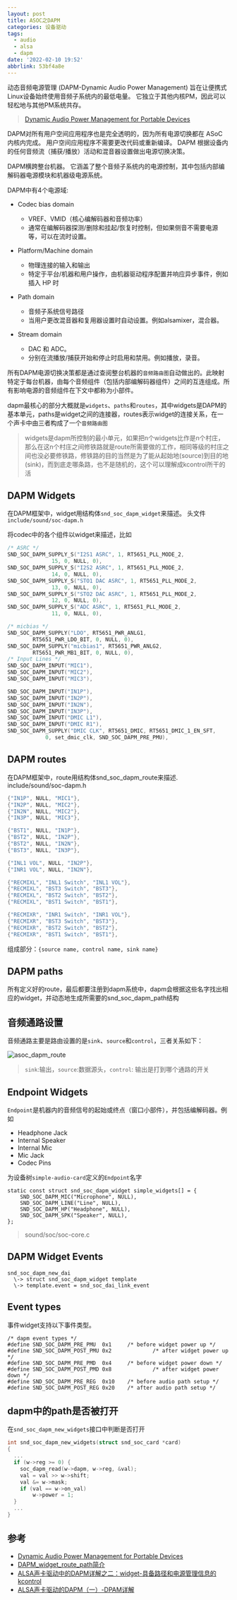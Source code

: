 ```yaml
---
layout: post
title: ASOC之DAPM
categories: 设备驱动
tags:
  - audio
  - alsa
  - dapm
date: '2022-02-10 19:52'
abbrlink: 53bf4a8e
---
```


动态音频电源管理 (DAPM-Dynamic Audio Power Management) 旨在让便携式Linux设备始终使用音频子系统内的最低电量。 它独立于其他内核PM，因此可以轻松地与其他PM系统共存。

> [Dynamic Audio Power Management for Portable Devices](https://www.kernel.org/doc/html/latest/sound/soc/dapm.html)

<!--more-->

DAPM对所有用户空间应用程序也是完全透明的，因为所有电源切换都在 ASoC 内核内完成。 用户空间应用程序不需要更改代码或重新编译。 DAPM 根据设备内的任何音频流（捕获/播放）活动和混音器设置做出电源切换决策。

DAPM横跨整台机器。 它涵盖了整个音频子系统内的电源控制，其中包括内部编解码器电源模块和机器级电源系统。

DAPM中有4个电源域:

- Codec bias domain
  - VREF、VMID（核心编解码器和音频功率）
  - 通常在编解码器探测/删除和挂起/恢复时控制，但如果侧音不需要电源等，可以在流时设置。

- Platform/Machine domain
  - 物理连接的输入和输出
  - 特定于平台/机器和用户操作，由机器驱动程序配置并响应异步事件，例如插入 HP 时

- Path domain
  - 音频子系统信号路径
  - 当用户更改混音器和复用器设置时自动设置。例如alsamixer，混合器。

- Stream domain
  - DAC 和 ADC。
  - 分别在流播放/捕获开始和停止时启用和禁用。例如播放，录音。


所有DAPM电源切换决策都是通过查阅整台机器的`音频路由图`自动做出的。此映射特定于每台机器，由每个音频组件（包括内部编解码器组件）之间的互连组成。所有影响电源的音频组件在下文中都称为小部件。

dapm最核心的部分大概就是`widgets`、`paths`和`routes`，其中widgets是DAPM的基本单元，paths是widget之间的连接器，routes表示widget的连接关系，在一个声卡中由三者构成了一个`音频路由图`

> widgets是dapm所控制的最小单元，如果把n个widgets比作是n个村庄，那么在这n个村庄之间修铁路就是route所需要做的工作，相同等级的村庄之间也没必要修铁路，修铁路的目的当然是为了能从起始地(source)到目的地(sink)，而到底走哪条路，也不是随机的，这个可以理解成kcontrol所干的活


## DAPM Widgets

在DAPM框架中，widget用结构体`snd_soc_dapm_widget`来描述。 头文件`include/sound/soc-dapm.h`

将codec中的各个组件以widget来描述，比如

``` C
/* ASRC */
SND_SOC_DAPM_SUPPLY_S("I2S1 ASRC", 1, RT5651_PLL_MODE_2,
              15, 0, NULL, 0),
SND_SOC_DAPM_SUPPLY_S("I2S2 ASRC", 1, RT5651_PLL_MODE_2,
              14, 0, NULL, 0),
SND_SOC_DAPM_SUPPLY_S("STO1 DAC ASRC", 1, RT5651_PLL_MODE_2,
              13, 0, NULL, 0),
SND_SOC_DAPM_SUPPLY_S("STO2 DAC ASRC", 1, RT5651_PLL_MODE_2,
              12, 0, NULL, 0),
SND_SOC_DAPM_SUPPLY_S("ADC ASRC", 1, RT5651_PLL_MODE_2,
              11, 0, NULL, 0),

/* micbias */
SND_SOC_DAPM_SUPPLY("LDO", RT5651_PWR_ANLG1,
        RT5651_PWR_LDO_BIT, 0, NULL, 0),
SND_SOC_DAPM_SUPPLY("micbias1", RT5651_PWR_ANLG2,
        RT5651_PWR_MB1_BIT, 0, NULL, 0),
/* Input Lines */
SND_SOC_DAPM_INPUT("MIC1"),
SND_SOC_DAPM_INPUT("MIC2"),
SND_SOC_DAPM_INPUT("MIC3"),

SND_SOC_DAPM_INPUT("IN1P"),
SND_SOC_DAPM_INPUT("IN2P"),
SND_SOC_DAPM_INPUT("IN2N"),
SND_SOC_DAPM_INPUT("IN3P"),
SND_SOC_DAPM_INPUT("DMIC L1"),
SND_SOC_DAPM_INPUT("DMIC R1"),
SND_SOC_DAPM_SUPPLY("DMIC CLK", RT5651_DMIC, RT5651_DMIC_1_EN_SFT,
            0, set_dmic_clk, SND_SOC_DAPM_PRE_PMU),
```

## DAPM routes

在DAPM框架中，route用结构体snd_soc_dapm_route来描述. include/sound/soc-dapm.h

``` C
{"IN1P", NULL, "MIC1"},
{"IN2P", NULL, "MIC2"},
{"IN2N", NULL, "MIC2"},
{"IN3P", NULL, "MIC3"},

{"BST1", NULL, "IN1P"},
{"BST2", NULL, "IN2P"},
{"BST2", NULL, "IN2N"},
{"BST3", NULL, "IN3P"},

{"INL1 VOL", NULL, "IN2P"},
{"INR1 VOL", NULL, "IN2N"},

{"RECMIXL", "INL1 Switch", "INL1 VOL"},
{"RECMIXL", "BST3 Switch", "BST3"},
{"RECMIXL", "BST2 Switch", "BST2"},
{"RECMIXL", "BST1 Switch", "BST1"},

{"RECMIXR", "INR1 Switch", "INR1 VOL"},
{"RECMIXR", "BST3 Switch", "BST3"},
{"RECMIXR", "BST2 Switch", "BST2"},
{"RECMIXR", "BST1 Switch", "BST1"},
```

组成部分：`{source name, control name, sink name}`




## DAPM paths

所有定义好的route，最后都要注册到dapm系统中，dapm会根据这些名字找出相应的widget，并动态地生成所需要的snd_soc_dapm_path结构


## 音频通路设置

音频通路主要是路由设置的是`sink`、`source`和`control`，三者关系如下：

![asoc_dapm_route](/images/2022/02/asoc_dapm_route.png)

> `sink`:输出，`source`:数据源头，`control`: 输出是打到哪个通路的开关

## Endpoint Widgets

`Endpoint`是机器内的音频信号的起始或终点（窗口小部件），并包括编解码器。例如
- Headphone Jack
- Internal Speaker
- Internal Mic
- Mic Jack
- Codec Pins

为设备树`simple-audio-card`定义的`Endpoint`名字
```
static const struct snd_soc_dapm_widget simple_widgets[] = {
    SND_SOC_DAPM_MIC("Microphone", NULL),
    SND_SOC_DAPM_LINE("Line", NULL),
    SND_SOC_DAPM_HP("Headphone", NULL),
    SND_SOC_DAPM_SPK("Speaker", NULL),
};
```
> sound/soc/soc-core.c


## DAPM Widget Events

```
snd_soc_dapm_new_dai
  \-> struct snd_soc_dapm_widget template
  \-> template.event = snd_soc_dai_link_event
```


## Event types

事件widget支持以下事件类型。

```
/* dapm event types */
#define SND_SOC_DAPM_PRE_PMU  0x1     /* before widget power up */
#define SND_SOC_DAPM_POST_PMU 0x2             /* after widget power up */
#define SND_SOC_DAPM_PRE_PMD  0x4     /* before widget power down */
#define SND_SOC_DAPM_POST_PMD 0x8             /* after widget power down */
#define SND_SOC_DAPM_PRE_REG  0x10    /* before audio path setup */
#define SND_SOC_DAPM_POST_REG 0x20    /* after audio path setup */
```

## dapm中的path是否被打开

在`snd_soc_dapm_new_widgets`接口中判断是否打开
``` C
int snd_soc_dapm_new_widgets(struct snd_soc_card *card)
{
  ...
  if (w->reg >= 0) {
    soc_dapm_read(w->dapm, w->reg, &val);
    val = val >> w->shift;
    val &= w->mask;
    if (val == w->on_val)
        w->power = 1;
  }
  ...
}
```



## 参考

- [Dynamic Audio Power Management for Portable Devices](https://www.kernel.org/doc/html/latest/sound/soc/dapm.html)
- [DAPM_widget_route_path简介](https://www.cnblogs.com/-glb/p/14411301.html)
- [ALSA声卡驱动中的DAPM详解之二：widget-具备路径和电源管理信息的kcontrol](https://www.cnblogs.com/Ph-one/p/6297382.html)
- [ALSA声卡驱动的DAPM（一）-DPAM详解](https://cloud.tencent.com/developer/article/1078002)
